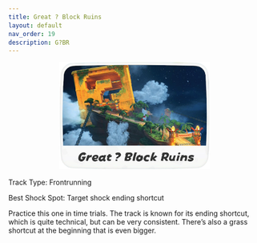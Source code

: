 ```yaml
---
title: Great ? Block Ruins
layout: default
nav_order: 19
description: G?BR
---
```


<p align="center">
  <img src="/assets/images/icon-great-question-block-ruins.png" alt="Great Question Block Ruins" width="300"/>
</p>

Track Type: Frontrunning

Best Shock Spot: Target shock ending shortcut

Practice this one in time trials. The track is known for its ending shortcut, which is quite technical, but can be very consistent. There’s also a grass shortcut at the beginning that is even bigger.
